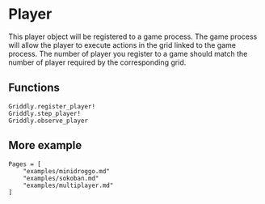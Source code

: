 # Player
This player object will be registered to a game process. The game process will
allow the player to execute actions in the grid linked to the game process.
The number of player you register to a game should match the number of player
required by the corresponding grid.

## Functions
```@docs
Griddly.register_player!
Griddly.step_player!
Griddly.observe_player
```

## More example
```@contents
Pages = [
    "examples/minidroggo.md"
    "examples/sokoban.md"
    "examples/multiplayer.md"
]
```
